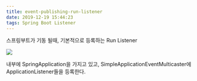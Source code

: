 ```yaml
---
title: event-publishing-run-listener
date: 2019-12-19 15:44:23
tags: Spring Boot Listener
---
```


스프링부트가 기동 될때, 기본적으로 등록하는 Run Listener

![](/images/springboot/eventpublishinglistener/eventpublisingrunlistener.png)

내부에 SpringApplication을 가지고 있고, 
SimpleApplicationEventMulticaster에 ApplicationListener들을 등록한다.